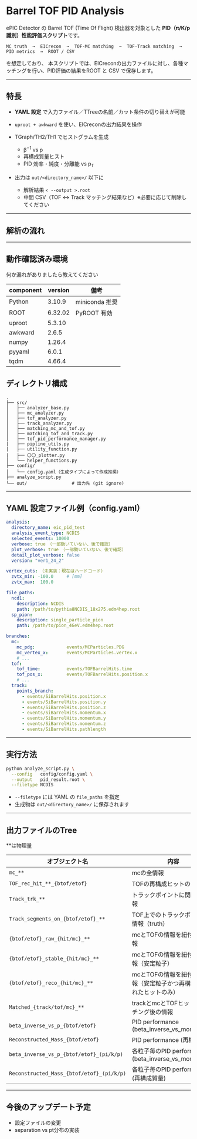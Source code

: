 # Barrel TOF PID Analysis

ePIC Detector の Barrel TOF (Time Of Flight) 検出器を対象とした
**PID（π/K/p 識別）性能評価スクリプト**です。

```
MC truth  →  EICrecon  →  TOF‑MC matching  →  TOF‑Track matching  →  PID metrics  →  ROOT / CSV
```


を想定しており、 本スクリプトでは、EICreconの出力ファイルに対し、各種マッチングを行い、PID評価の結果をROOT と CSV で保存します。

---

## 特長

* **YAML 設定** で入力ファイル／TTreeの名前／カット条件の切り替えが可能
* `uproot + awkward` を使い、EICreconの出力結果を操作
* TGraph/TH2/TH1 でヒストグラムを生成

  * β<sup>−1</sup> vs p
  * 再構成質量ヒスト
  * PID 効率・純度・分離能 vs p<sub>T</sub>

* 出力は `out/<directory_name>/` 以下に

  * 解析結果 `< --output >.root`
  * 中間 CSV（TOF ↔ Track マッチング結果など）※必要に応じて削除してください

---
## 解析の流れ

---

## 動作確認済み環境
何か漏れがありましたら教えてください

| component | version | 備考           |
| --------- | ------- | ------------  |
| Python    | 3.10.9  | miniconda 推奨 |
| ROOT      | 6.32.02 | PyROOT 有効    |
| uproot    | 5.3.10  |               |
| awkward   | 2.6.5   |               |
| numpy     | 1.26.4  |               |
| pyyaml    | 6.0.1   |               |
| tqdm      | 4.66.4  |               |


## ディレクトリ構成

```
.
├── src/
│   ├── analyzer_base.py
│   ├── mc_analyzer.py
│   ├── tof_analyzer.py
│   ├── track_analyzer.py
│   ├── matching_mc_and_tof.py
│   ├── matching_tof_and_track.py
│   ├── tof_pid_performance_manager.py
|   ├── pipline_utils.py
|   ├── utility_function.py
|   ├── 〇〇_plotter.py
│   └── helper_functions.py
├── config/
│   └── config.yaml（生成タイプによって作成推奨）
├── analyze_script.py
└── out/                 # 出力先 (git ignore)
```

---

## YAML 設定ファイル例（config.yaml）

```yaml
analysis:
  directory_name: eic_pid_test
  analysis_event_type: NCDIS     
  selected_events: 10000
  verbose: true　（一部動いていない、後で確認）
  plot_verbose: true　（一部動いていない、後で確認）
  detail_plot_verbose: false
  version: "ver1_24_2"

vertex_cuts:　（未実装：現在はハードコード）
  zvtx_min: -100.0     # [mm]
  zvtx_max:  100.0

file_paths:
  ncd1:
    description: NCDIS
    path: /path/to/pythia8NCDIS_18x275.edm4hep.root
  sp_pion:
    description: single_particle_pion
    path: /path/to/pion_4GeV.edm4hep.root

branches:
  mc:
    mc_pdg:            events/MCParticles.PDG
    mc_vertex_x:       events/MCParticles.vertex.x
    # ...
  tof:
    tof_time:          events/TOFBarrelHits.time
    tof_pos_x:         events/TOFBarrelHits.position.x
    # ...
  track:
    points_branch:
      - events/SiBarrelHits.position.x
      - events/SiBarrelHits.position.y
      - events/SiBarrelHits.position.z
      - events/SiBarrelHits.momentum.x
      - events/SiBarrelHits.momentum.y
      - events/SiBarrelHits.momentum.z
      - events/SiBarrelHits.pathlength
```

---

## 実行方法

```bash
python analyze_script.py \
  --config   config/config.yaml \
  --output   pid_result.root \
  --filetype NCDIS
```

* `--filetype` には YAML の `file_paths` を指定
* 生成物は `out/<directory_name>/` に保存されます

---

## 出力ファイルのTree

**は物理量

| オブジェクト名                | 内容                            |
| ---------------------- | ----------------------------- |
| `mc_**`                 | mcの全情報 |
| `TOF_rec_hit_**_{btof/etof}`         | TOFの再構成ヒットの全情報                |
| `Track_trk_**` | トラックポイントに関する全情報  |
| `Track_segments_on_{btof/etof}_**`             | TOF上でのトラックポイントの情報（truth）         |
| `{btof/etof}_raw_{hit/mc}_**`        | mcとTOFの情報を紐付けた情報       |　
| `{btof/etof}_stable_{hit/mc}_**`             | mcとTOFの情報を紐付けた情報（安定粒子）         |
| `{btof/etof}_reco_{hit/mc}_**`             | mcとTOFの情報を紐付けた情報（安定粒子かつ再構成に使われたヒットのみ）         |
| `Matched_{track/tof/mc}_**`             | trackとmcとTOFヒットのマッチング後の情報         |
| `beta_inverse_vs_p_{btof/etof}`             | PID performance (beta_inverse_vs_momentum)|
| `Reconstructed_Mass_{btof/etof}`             | PID performance (再構成質量)         |
| `beta_inverse_vs_p_{btof/etof}_(pi/k/p)`             | 各粒子毎のPID performance (beta_inverse_vs_momentum)         |
| `Reconstructed_Mass_{btof/etof}_(pi/k/p)`             | 各粒子毎のPID performance (再構成質量)         |

---

## 今後のアップデート予定

* 設定ファイルの変更
* separation vs pt分布の実装
